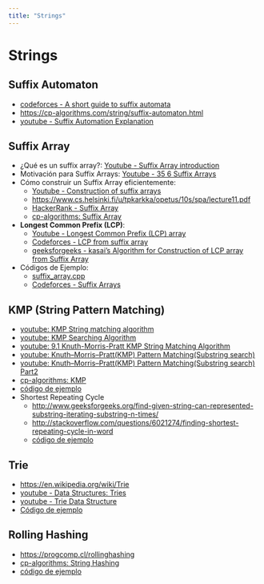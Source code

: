 ```yaml
---
title: "Strings"
---
```



# Strings

## Suffix Automaton

- [codeforces - A short guide to suffix automata](https://codeforces.com/blog/entry/20861)
- <https://cp-algorithms.com/string/suffix-automaton.html>
- [youtube - Suffix Automation Explanation](https://youtu.be/73Mm4dR2W1M)

## Suffix Array

- ¿Qué es un suffix array?: [Youtube - Suffix Array introduction](https://www.youtube.com/watch?v=zqKlL3ZpTqs)
- Motivación para Suffix Arrays: [Youtube - 35 6 Suffix Arrays](https://youtu.be/f8S05ZS-8KY)
- Cómo construir un Suffix Array eficientemente:
  - [Youtube - Construction of suffix arrays](https://youtu.be/_TUeAdu-U_k)
  - <https://www.cs.helsinki.fi/u/tpkarkka/opetus/10s/spa/lecture11.pdf>
  - [HackerRank - Suffix Array](https://www.hackerrank.com/challenges/ashton-and-string/topics/suffix-array)
  - [cp-algorithms: Suffix Array](https://cp-algorithms.com/string/suffix-array.html)
- **Longest Common Prefix (LCP)**:
  - [Youtube - Longest Common Prefix (LCP) array](https://youtu.be/53VIWj8ksyI)
  - [Codeforces - LCP from suffix array](https://codeforces.com/blog/entry/12796)
  - [geeksforgeeks - kasai’s Algorithm for Construction of LCP array from Suffix Array](https://www.geeksforgeeks.org/%C2%AD%C2%ADkasais-algorithm-for-construction-of-lcp-array-from-suffix-array/)
- Códigos de Ejemplo:
  - [suffix_array.cpp](https://github.com/PabloMessina/Competitive-Programming-Material/blob/master/Strings/suffix_array.cpp)
  - [Codeforces - Suffix Arrays](http://codeforces.com/blog/entry/4025)

## KMP (String Pattern Matching)

- [youtube: KMP String matching algorithm](https://www.youtube.com/watch?v=v82y5TCcBhQ)
- [youtube: KMP Searching Algorithm](https://www.youtube.com/watch?v=y2b94AxPlF8)
- [youtube: 9.1 Knuth-Morris-Pratt KMP String Matching Algorithm](https://www.youtube.com/watch?v=V5-7GzOfADQ)
- [youtube: Knuth–Morris–Pratt(KMP) Pattern Matching(Substring search)](https://www.youtube.com/watch?v=GTJr8OvyEVQ)
- [youtube: Knuth–Morris–Pratt(KMP) Pattern Matching(Substring search) Part2](https://www.youtube.com/watch?v=KG44VoDtsAA)
- [cp-algorithms: KMP](https://cp-algorithms.com/string/prefix-function.html)
- [código de ejemplo](https://github.com/PabloMessina/Competitive-Programming-Material/blob/master/Strings/KMP.cpp)
- Shortest Repeating Cycle
    - <http://www.geeksforgeeks.org/find-given-string-can-represented-substring-iterating-substring-n-times/>
    - <http://stackoverflow.com/questions/6021274/finding-shortest-repeating-cycle-in-word>
    - [código de ejemplo](https://github.com/PabloMessina/Competitive-Programming-Material/blob/master/Strings/shortest_repeating_cycle.cpp)

## Trie

- <https://en.wikipedia.org/wiki/Trie>
- [youtube - Data Structures: Tries](https://www.youtube.com/watch?v=zIjfhVPRZCg)
- [youtube - Trie Data Structure](https://www.youtube.com/watch?v=AXjmTQ8LEoI)
- [Código de ejemplo](https://github.com/PabloMessina/Competitive-Programming-Material/blob/master/Strings/Trie.cpp)

## Rolling Hashing

- <https://progcomp.cl/rollinghashing>
- [cp-algorithms: String Hashing](https://cp-algorithms.com/string/string-hashing.html)
- [código de ejemplo](https://github.com/PabloMessina/Competitive-Programming-Material/blob/master/Strings/RollingHashing.cpp)
